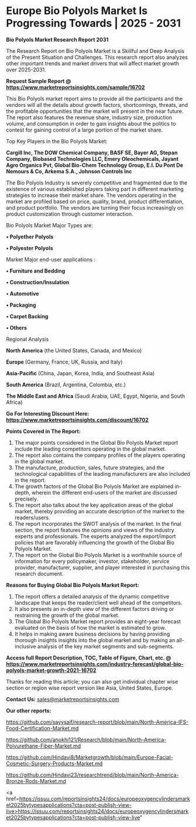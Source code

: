 # Europe Bio Polyols Market Is Progressing Towards | 2025 - 2031

<strong>Bio Polyols Market Research Report 2031</strong>

The Research Report on Bio Polyols Market is a Skillful and Deep Analysis of the Present Situation and Challenges. This research report also analyzes other important trends and market drivers that will affect market growth over 2025-2031.

<strong>Request Sample Report @ <a href=https://www.marketreportsinsights.com/sample/16702>https://www.marketreportsinsights.com/sample/16702</a></strong>

This Bio Polyols market report aims to provide all the participants and the vendors will all the details about growth factors, shortcomings, threats, and the profitable opportunities that the market will present in the near future. The report also features the revenue share, industry size, production volume, and consumption in order to gain insights about the politics to contest for gaining control of a large portion of the market share.

Top Key Players in the Bio Polyols Market:

<strong>Cargill Inc, The DOW Chemical Company, BASF SE, Bayer AG, Stepan Company, Biobased Technologies LLC, Emery Oleochemicals, Jayant Agro Organics Pvt, Global Bio-Chem Technology Group, E.I. Du Pont De Nemours & Co, Arkema S.A., Johnson Controls Inc</strong>

The Bio Polyols Industry is severely competitive and fragmented due to the existence of various established players taking part in different marketing strategies to increase their market share. The vendors operating in the market are profiled based on price, quality, brand, product differentiation, and product portfolio. The vendors are turning their focus increasingly on product customization through customer interaction.

Bio Polyols Market Major Types are:

<strong>• Polyether Polyols

• Polyester Polyols</strong>

Market Major end-user applications :

<strong>• Furniture and Bedding

• Construction/Insulation

• Automotive

• Packaging

• Carpet Backing

• Others</strong>

Regional Analysis

</u><strong><b>North America</b></strong> (the United States, Canada, and Mexico)

<strong><b>Europe </b></strong>(Germany, France, UK, Russia, and Italy)

<strong><b>Asia-Pacific</b></strong> (China, Japan, Korea, India, and Southeast Asia)

<strong><b>South America</b></strong> (Brazil, Argentina, Colombia, etc.)

<strong><b>The Middle East and Africa</b></strong> (Saudi Arabia, UAE, Egypt, Nigeria, and South Africa)

<strong>Go For Interesting Discount Here: <a href=https://www.marketreportsinsights.com/discount/16702>https://www.marketreportsinsights.com/discount/16702</a></strong>

<strong>Points Covered in The Report:</strong>
<ol>
  <li>The major points considered in the Global Bio Polyols Market report include the leading competitors operating in the global market.</li>
  <li>The report also contains the company profiles of the players operating in the global market.</li>
  <li>The manufacture, production, sales, future strategies, and the technological capabilities of the leading manufacturers are also included in the report.</li>
  <li>The growth factors of the Global Bio Polyols Market are explained in-depth, wherein the different end-users of the market are discussed precisely.</li>
  <li>The report also talks about the key application areas of the global market, thereby providing an accurate description of the market to the readers/users.</li>
  <li>The report incorporates the SWOT analysis of the market. In the final section, the report features the opinions and views of the industry experts and professionals. The experts analyzed the export/import policies that are favorably influencing the growth of the Global Bio Polyols Market.</li>
  <li>The report on the Global Bio Polyols Market is a worthwhile source of information for every policymaker, investor, stakeholder, service provider, manufacturer, supplier, and player interested in purchasing this research document.</li>
</ol>
<strong>Reasons for Buying Global Bio Polyols Market Report:</strong>

<ol>
  <li>The report offers a detailed analysis of the dynamic competitive landscape that keeps the reader/client well ahead of the competitors.</li>
  <li>It also presents an in-depth view of the different factors driving or restraining the growth of the global market.</li>
  <li>The Global Bio Polyols Market report provides an eight-year forecast evaluated on the basis of how the market is estimated to grow.</li>
  <li>It helps in making aware business decisions by having providing thorough insights insights into the global market and by making an all-inclusive analysis of the key market segments and sub-segments.</li>
</ol>
<strong>Access full Report Description, TOC, Table of Figure, Chart, etc. @ <a href=https://www.marketreportsinsights.com/industry-forecast/global-bio-polyols-market-growth-2021-16702>https://www.marketreportsinsights.com/industry-forecast/global-bio-polyols-market-growth-2021-16702</a></strong>


Thanks for reading this article; you can also get individual chapter wise section or region wise report version like Asia, United States, Europe.

<strong>Contact Us:</strong>
sales@marketreportsinsights.com

<strong>Our other reports:</strong>

<a href=https://github.com/sayysaif/research-report/blob/main/North-America-IFS-Food-Certification-Market.md>https://github.com/sayysaif/research-report/blob/main/North-America-IFS-Food-Certification-Market.md</a>

<a href=https://github.com/anokhi121/Research/blob/main/North-America-Polyurethane-Fiber-Market.md>https://github.com/anokhi121/Research/blob/main/North-America-Polyurethane-Fiber-Market.md</a>

<a href=https://github.com/Hindavi8/Marketgrowth/blob/main/Europe-Facial-Cosmetic-Surgery-Products-Market.md>https://github.com/Hindavi8/Marketgrowth/blob/main/Europe-Facial-Cosmetic-Surgery-Products-Market.md</a>

<a href=https://github.com/Hindavi23/researchtrend/blob/main/North-America-Bronze-Rods-Market.md>https://github.com/Hindavi23/researchtrend/blob/main/North-America-Bronze-Rods-Market.md</a>

<a href=https://issuu.com/reportsinsights24/docs/europeoxygencylindersmarket2025bytypesapplications?cta=post-publish-view-live>https://issuu.com/reportsinsights24/docs/europeoxygencylindersmarket2025bytypesapplications?cta=post-publish-view-live</a>"
